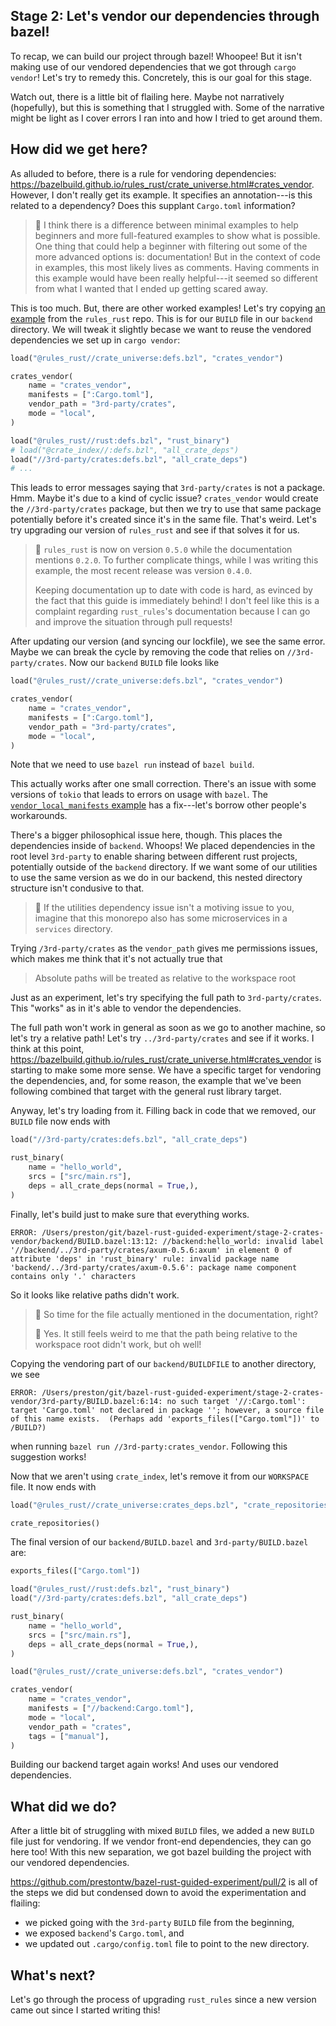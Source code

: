 ## Stage 2: Let's vendor our dependencies through bazel!

To recap, we can build our project through bazel! Whoopee!
But it isn't making use of our vendored dependencies that we got
through `cargo vendor`! Let's try to remedy this.
Concretely, this is our goal for this stage.

Watch out, there is a little bit of flailing here.
Maybe not narratively (hopefully),
but this is something that I struggled with.
Some of the narrative might be light as I cover errors I ran into
and how I tried to get around them.

## How did we get here?

As alluded to before, there is a rule for vendoring dependencies:
https://bazelbuild.github.io/rules_rust/crate_universe.html#crates_vendor.
However, I don't really get its example.
It specifies an annotation---is this related to a dependency?
Does this supplant `Cargo.toml` information?

> :eyes: I think there is a difference between minimal examples
> to help beginners and more full-featured examples to show what
> is possible. One thing that could help a beginner with filtering
> out some of the more advanced options is: documentation!
> But in the context of code in examples, this most likely lives
> as comments. Having comments in this example would have been
> really helpful---it seemed so different from what I wanted
> that I ended up getting scared away.

This is too much. But, there are other worked examples!
Let's try copying [an example](https://github.com/bazelbuild/rules_rust/blob/0265c293f195a59da45f83aafcfca78eaf43a4c5/examples/crate_universe/vendor_local_manifests/BUILD.bazel) from the `rules_rust` repo.
This is for our `BUILD` file in our `backend` directory.
We will tweak it slightly becase we want to reuse the vendored
dependencies we set up in `cargo vendor`:
```python
load("@rules_rust//crate_universe:defs.bzl", "crates_vendor")

crates_vendor(
    name = "crates_vendor",
    manifests = [":Cargo.toml"],
    vendor_path = "3rd-party/crates",
    mode = "local",
)

load("@rules_rust//rust:defs.bzl", "rust_binary")
# load("@crate_index//:defs.bzl", "all_crate_deps")
load("//3rd-party/crates:defs.bzl", "all_crate_deps")
# ...
```

This leads to error messages saying that
`3rd-party/crates` is not a package. Hmm.
Maybe it's due to a kind of cyclic issue?
`crates_vendor` would create the `//3rd-party/crates` package,
but then we try to use that same package potentially
before it's created since it's in the same file.
That's weird. Let's try upgrading our version of `rules_rust`
and see if that solves it for us.

> :eyes: `rules_rust` is now on version `0.5.0`
> while the documentation mentions `0.2.0`.
> To further complicate things, while I was writing this example,
> the most recent release was version `0.4.0`.
>
> Keeping documentation up to date with code is hard,
> as evinced by the fact that this guide is immediately behind!
> I don't feel like this is a complaint regarding `rust_rules`'s documentation
> because I can go and improve the situation through pull requests!

After updating our version (and syncing our lockfile),
we see the same error.
Maybe we can break the cycle by removing the code that relies
on `//3rd-party/crates`.
Now our `backend` `BUILD` file looks like
```python
load("@rules_rust//crate_universe:defs.bzl", "crates_vendor")

crates_vendor(
    name = "crates_vendor",
    manifests = [":Cargo.toml"],
    vendor_path = "3rd-party/crates",
    mode = "local",
)
```

Note that we need to use `bazel run` instead of `bazel build`.

This actually works after one small correction.
There's an issue with some versions of `tokio` that leads
to errors on usage with `bazel`.
The [`vendor_local_manifests` example](https://github.com/bazelbuild/rules_rust/blob/0265c293f195a59da45f83aafcfca78eaf43a4c5/examples/crate_universe/vendor_local_manifests/Cargo.toml#L8) has a fix---let's
borrow other people's workarounds.

There's a bigger philosophical issue here, though.
This places the dependencies inside of `backend`.
Whoops! We placed dependencies in the root level `3rd-party`
to enable sharing between different rust projects,
potentially outside of the `backend` directory.
If we want some of our utilities to use the same
version as we do in our backend, this nested directory
structure isn't condusive to that.

> :eyes: If the utilities dependency issue isn't a motiving issue
> to you, imagine that this monorepo also has some microservices
> in a `services` directory.

Trying `/3rd-party/crates` as the `vendor_path` gives me permissions issues,
which makes me think that it's not actually true that
> Absolute paths will be treated as relative to the workspace root

Just as an experiment, let's try specifying the full path to `3rd-party/crates`.
This "works" as in it's able to vendor the dependencies.

The full path won't work in general as soon as we go to another machine,
so let's try a relative path!
Let's try `../3rd-party/crates` and see if it works.
I think at this point,
https://bazelbuild.github.io/rules_rust/crate_universe.html#crates_vendor
is starting to make some more sense.
We have a specific target for vendoring the dependencies,
and, for some reason,
the example that we've been following combined that target with
the general rust library target.

Anyway, let's try loading from it. Filling back in code that we removed,
our `BUILD` file now ends with
```python
load("//3rd-party/crates:defs.bzl", "all_crate_deps")

rust_binary(
    name = "hello_world",
    srcs = ["src/main.rs"],
    deps = all_crate_deps(normal = True,),
)
```
Finally, let's build just to make sure that everything works.

```
ERROR: /Users/preston/git/bazel-rust-guided-experiment/stage-2-crates-vendor/backend/BUILD.bazel:13:12: //backend:hello_world: invalid label '//backend/../3rd-party/crates/axum-0.5.6:axum' in element 0 of attribute 'deps' in 'rust_binary' rule: invalid package name 'backend/../3rd-party/crates/axum-0.5.6': package name component contains only '.' characters
```

So it looks like relative paths didn't work.

> :eyes: So time for the file actually mentioned in the documentation, right?
>
> :facepalm: Yes. It still feels weird to me that the path
> being relative to the workspace root didn't work, but oh well!

Copying the vendoring part of our `backend/BUILDFILE` to
another directory, we see
```
ERROR: /Users/preston/git/bazel-rust-guided-experiment/stage-2-crates-vendor/3rd-party/BUILD.bazel:6:14: no such target '//:Cargo.toml': target 'Cargo.toml' not declared in package ''; however, a source file of this name exists.  (Perhaps add 'exports_files(["Cargo.toml"])' to /BUILD?)
```
when running `bazel run //3rd-party:crates_vendor`.
Following this suggestion works!

Now that we aren't using `crate_index`,
let's remove it from our `WORKSPACE` file.
It now ends with
```python
load("@rules_rust//crate_universe:crates_deps.bzl", "crate_repositories")

crate_repositories()
```

The final version of our `backend/BUILD.bazel` and `3rd-party/BUILD.bazel` are:
```python
exports_files(["Cargo.toml"])

load("@rules_rust//rust:defs.bzl", "rust_binary")
load("//3rd-party/crates:defs.bzl", "all_crate_deps")

rust_binary(
    name = "hello_world",
    srcs = ["src/main.rs"],
    deps = all_crate_deps(normal = True,),
)
```
```python
load("@rules_rust//crate_universe:defs.bzl", "crates_vendor")

crates_vendor(
    name = "crates_vendor",
    manifests = ["//backend:Cargo.toml"],
    mode = "local",
    vendor_path = "crates",
    tags = ["manual"],
)
```

Building our backend target again works!
And uses our vendored dependencies.

## What did we do?

After a little bit of struggling with mixed `BUILD` files,
we added a new `BUILD` file just for vendoring.
If we vendor front-end dependencies, they can go here too!
With this new separation, we got bazel building the project
with our vendored dependencies.

https://github.com/prestontw/bazel-rust-guided-experiment/pull/2
is all of the steps we did but condensed down to avoid
the experimentation and flailing:
- we picked going with the `3rd-party` `BUILD` file from the beginning,
- we exposed `backend`'s `Cargo.toml`, and
- we updated out `.cargo/config.toml` file to point to the new directory.

## What's next?

Let's go through the process of upgrading `rust_rules`
since a new version came out since I started writing this!
